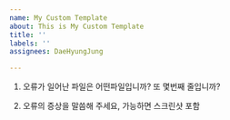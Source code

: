 ```yaml
---
name: My Custom Template
about: This is My Custom Template
title: ''
labels: ''
assignees: DaeHyungJung

---
```


1. 오류가 일어난 파일은 어떤파일입니까? 또 몇번째 줄입니까?


2. 오류의 증상을 말씀해 주세요, 가능하면 스크린샷 포함
